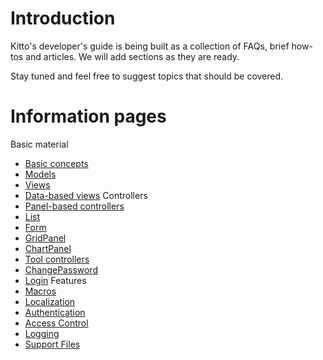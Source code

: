 # Introduction #

Kitto's developer's guide is being built as a collection of FAQs, brief how-tos and articles. We will add sections as they are ready.

Stay tuned and feel free to suggest topics that should be covered.

# Information pages #

Basic material
  * [Basic concepts](BasicConcepts.md)
  * [Models](Models.md)
  * [Views](Views.md)
  * [Data-based views](DataView.md)
Controllers
  * [Panel-based controllers](Panel.md)
  * [List](List.md)
  * [Form](Form.md)
  * [GridPanel](GridPanel.md)
  * [ChartPanel](ChartPanel.md)
  * [Tool controllers](Tool.md)
  * [ChangePassword](ChangePassword.md)
  * [Login](Login.md)
Features
  * [Macros](Macros.md)
  * [Localization](Localization.md)
  * [Authentication](Config_Auth.md)
  * [Access Control](Config_AccessControl.md)
  * [Logging](Config_Logging.md)
  * [Support Files](SupportFiles.md)